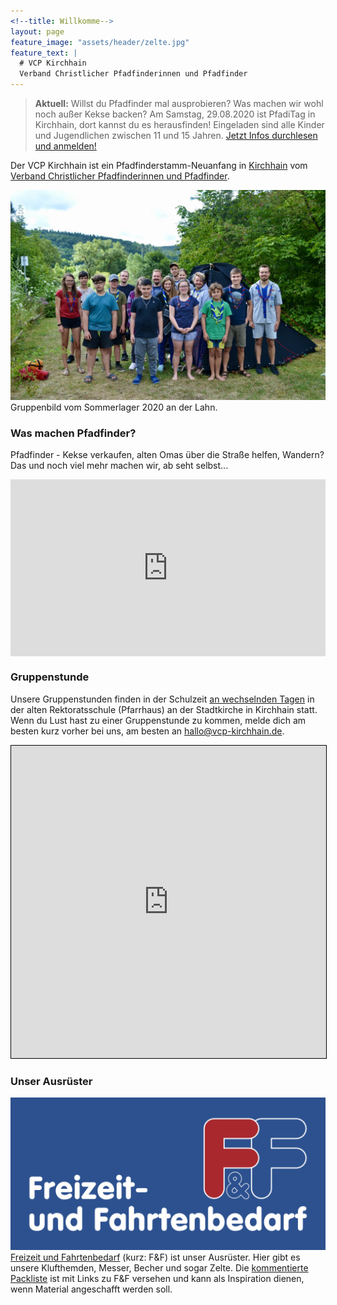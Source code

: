 ```yaml
---
<!--title: Willkomme-->
layout: page
feature_image: "assets/header/zelte.jpg"
feature_text: |
  # VCP Kirchhain
  Verband Christlicher Pfadfinderinnen und Pfadfinder
---
```


> **Aktuell:** Willst du Pfadfinder mal ausprobieren? Was machen wir wohl noch außer Kekse backen? Am Samstag, 29.08.2020 ist PfadiTag in Kirchhain, dort kannst du es herausfinden! 
> Eingeladen sind alle Kinder und Jugendlichen zwischen 11 und 15 Jahren. [Jetzt Infos durchlesen und anmelden!](downloads/2020-08-20-pfaditag.pdf)


Der VCP Kirchhain ist ein Pfadfinderstamm-Neuanfang in [Kirchhain](https://www.kirchhain.de) vom [Verband Christlicher Pfadfinderinnen und Pfadfinder](https://www.vcp.de). 

<!--![Gruppenbild von unserer ersten gemeinsamen Übernachtung](assets/2019-03-30-uebernachtung.jpg)
Gruppenbild von unserer ersten gemeinsamen Übernachtung im März 2019.-->

<!--![Gruppenbild aus einer gemeinsamen Gruppenstunde vor den Herbstferien 2019.](assets/2019-09-26-gemeinsame-sippenstunde.jpg)
Gruppenbild aus einer gemeinsamen Gruppenstunde vor den Herbstferien 2019.-->

<!--![Gruppenbild von der Fahrt zum Friedenslichtgottesdienst in Fulda 2019.](assets/2019-12-15-frili/gruppenfoto.jpg)
Gruppenbild von der Fahrt zum Friedenslichtgottesdienst in Fulda 2019.-->

![Gruppenbild vom Sommerlager 2020 an der Lahn.](/assets/2020-07-sommerlager/sola20-72.jpg)
Gruppenbild vom Sommerlager 2020 an der Lahn.

### Was machen Pfadfinder?

Pfadfinder - Kekse verkaufen, alten Omas über die Straße helfen, Wandern? 
Das und noch viel mehr machen wir, ab seht selbst...


<style>
    .embed-container { 
        position: relative; 
        padding-bottom: 56.25%; 
        height: 0; 
        overflow: hidden; 
        max-width: 100%; 
    } 
    .embed-container iframe, .embed-container object, .embed-container embed { 
        position: absolute; 
        top: 0; 
        left: 0; 
        width: 100%; 
        height: 100%; 
    }
</style>
    
<div class='embed-container'>
    <iframe src='https://www.youtube.com/embed/n3-xTtaAODo' frameborder='0' allowfullscreen></iframe>
</div>


### Gruppenstunde

Unsere Gruppenstunden finden in der Schulzeit [an wechselnden Tagen](/gruppen/) in der alten Rektoratsschule (Pfarrhaus) an der Stadtkirche in Kirchhain statt. Wenn du Lust hast zu einer Gruppenstunde zu kommen, melde dich am besten kurz vorher bei uns, am besten an [hallo@vcp-kirchhain.de](mailto:hallo@vcp-kirchhain.de).

<iframe width="100%" height="500px" scrolling="no" marginheight="0" marginwidth="0" src="https://www.openstreetmap.org/export/embed.html?bbox=8.918100893497469%2C50.81960305817571%2C8.920651674270632%2C50.821392440642036&amp;layer=&amp;marker=50.82049775798012%2C8.919376283884048" style="border: 1px solid black"></iframe>

### Unser Ausrüster

[![Logo Freizeit und Fahrtenbedarf](assets/freizeit-und-fahrtenbedarf.png#onethird#right)](https://www.fahrtenbedarf.de)[Freizeit und Fahrtenbedarf](https://www.fahrtenbedarf.de) (kurz: F&F) ist unser Ausrüster. Hier gibt es unsere Klufthemden, Messer, Becher und sogar Zelte. Die [kommentierte Packliste](/packliste/) ist mit Links zu F&F versehen und kann als Inspiration dienen, wenn Material angeschafft werden soll.

